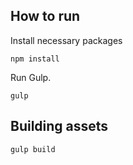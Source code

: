 ## How to run

Install necessary packages

    npm install

Run Gulp.

    gulp

## Building assets

    gulp build

